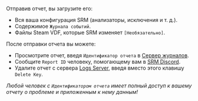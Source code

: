 Отправив отчет, вы загрузите его:

* Вся ваша конфигурация SRM (анализаторы, исключения и т. д.).
* Содержимое `Журнала событий`.
* Файлы Steam VDF, которые SRM изменяет `[Необязательно]`.

После отправки отчета вы можете:

* Просмотрите отчет, введя `Идентификатор отчета` в [Сервер журналов](https://logs.jozen.blue).
* Сообщите `Report ID` человеку, помогающему вам в [SRM Discord](https://discord.gg/bnSVJrz).
* Удалите отчет с сервера [Logs Server](https://logs.jozen.blue), введя вместо этого клавишу `Delete Key`.

*Любой человек с `Идентификатором отчета` имеет полный доступ к вашему отчету о проблеме и приложенным к нему данным!*
